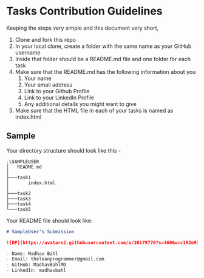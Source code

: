 # Tasks Contribution Guidelines

Keeping the steps very simple and this document very short,

1. Clone and fork this repo
2. In your local clone, create a folder with the same name as your GitHub username
3. Inside that folder should be a README.md file and one folder for each task
4. Make sure that the  README.md has the following information about you
   1. Your name
   2. Your email address
   3. Link to your Github Profile
   4. Link to your LinkedIn Profile
   5. Any additional details you might want to give
5. Make sure that the HTML file in each of your tasks is named as index.html

## Sample

Your directory structure should look like this -

```
.\SAMPLEUSER
│   README.md
│
├───task1
│       index.html
│
├───task2
├───task3
├───task4
└───task5
```

Your README file should look like: 

```md
# SampleUser's Submission

![DP](https://avatars2.githubusercontent.com/u/26179770?s=460&u=c192e93f9e95569393dc3ba8875e3214940ff01e&v=4)

- Name: Madhav Bahl
- Email: theleanprogrammer@gmail.com
- GitHub: MadhavBahlMD
- LinkedIn: madhavbahl
```
